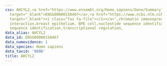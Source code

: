 ```yaml
---
csv: AHCYL2,<a href="https://www.ensembl.org/Homo_sapiens/Gene/Summary?db=core;g=ENSG00000158467"
  target="_blank">ENSG00000158467</a>,<a href="https://www.ncbi.nlm.nih.gov/pubmed/22863008"
  target="_blank"><i class="fas fa-file"></i></a>",chromatin immunoprecipitation assay,direct
  interaction,breast epithelium, BPE cell,nucleotide sequence identification,nucleotide
  sequence identification,transcriptional regulation,
data_alias: AHCYL2
data_id: ENSG00000158467
data_numevidence: 1
data_species: Homo sapiens
data_taxid: '9606'
title: AHCYL2
---
```

